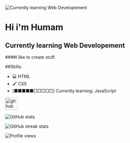 ![Currently learning Web Developement](https://i.pinimg.com/originals/b1/5b/d5/b15bd596014d9d9310e59b07b85da550.gif)

# Hi i'm Humam
## Currently learning Web Developement

####I like to create stuff.

##Skills:
* 💻 HTML
* 🖌️ CSS
* [■■■■■□□□□□] Currently learning: JavaScript



[<img src='https://cdn.jsdelivr.net/npm/simple-icons@3.0.1/icons/github.svg' alt='github' height='40'>](https://github.com/Humaminho)  

![GitHub stats](https://github-readme-stats.vercel.app/api?username=Humaminho&show_icons=true&count_private=true)  

![GitHub streak stats](https://github-readme-streak-stats.herokuapp.com/?user=Humaminho)  

![Profile views](https://gpvc.arturio.dev/Humaminho)  
